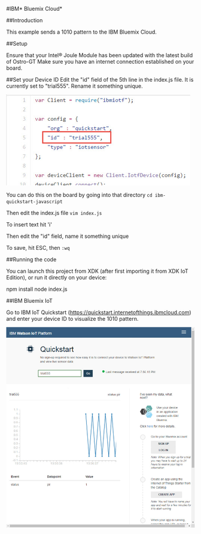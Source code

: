 
#IBM* Bluemix Cloud*

##Introduction

This example sends a 1010 pattern to the IBM Bluemix Cloud.

##Setup

Ensure that your Intel® Joule Module has been updated with the latest build of Ostro-GT
Make sure you have an internet connection established on your board.

##Set your Device ID
Edit the "id" field of the 5th line in the index.js file.  It is currently set to "trial555". Rename it something unique.

![Device ID field](id_field.jpg)

You can do this on the board by going into that directory 
`cd ibm-quickstart-javascript`

Then edit the index.js file
`vim index.js`

To insert text hit 'i'

Then edit the "id" field, name it something unique

To save, hit ESC, then 
`:wq`

##Running the code

You can launch this project from XDK (after first importing it from XDK IoT Edition), or run it directly on your device:

npm install
node index.js


##IBM Bluemix IoT

Go to IBM IoT Quickstart (https://quickstart.internetofthings.ibmcloud.com) and enter your device ID to visualize the 1010 pattern.  

![IBM Quickstart](quickstart_screen.jpg)
